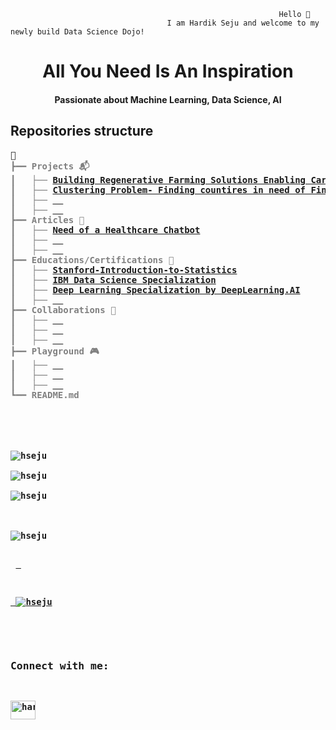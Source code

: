                                                                 Hello 👋 
                                       I am Hardik Seju and welcome to my newly build Data Science Dojo! 
                                       
                                       
<h1 align="center" font="GeoSansLight">All You Need Is An Inspiration</h1>                 
<h4 align="center" font="Quicksand">Passionate about Machine Learning, Data Science, AI</h4>

## Repositories structure
<pre style="font-family:GeoSansLight,'DejaVu Sans Mono',consolas,'Courier New',monospace">📁                                                                         
<span style="color: #808080; text-decoration-color: #808080; font-weight:bold">┣━━ Projects 📬</span><span style="font-weight: bold">
<span style="color: #808080; text-decoration-color: #808080">┃   ├── </span><span style="font-weight: bold"><a href="https://github.com/hseju/Building-Regenerative-Farming-Solutions-Enabling-Carbon-Credits">Building Regenerative Farming Solutions Enabling Carbon Credits</a>
<span style="color: #808080; text-decoration-color: #808080">┃   ├── </span><span style="font-weight: bold"><a href="https://github.com/hseju/Finding-Countries-in-Need-of-Financial-Aid">Clustering Problem- Finding countires in need of Financial Aid</a>
<span style="color: #808080; text-decoration-color: #808080">┃   ├── </span><span style="font-weight: bold"><a href=" ">  </a>
<span style="color: #808080; text-decoration-color: #808080">┃   ├── </span><span style="font-weight: bold"><a href=" ">  </a>
<span style="color: #808080; text-decoration-color: #808080">┣━━ Articles 📰</span><span style="font-weight: bold">
<span style="color: #808080; text-decoration-color: #808080">┃   ├── </span><span style="font-weight: bold"><a href="https://omdena.com/blog/healthcare-chatbot/">Need of a Healthcare Chatbot</a>
<span style="color: #808080; text-decoration-color: #808080">┃   ├── </span><span style="font-weight: bold"><a href=" ">  </a>
<span style="color: #808080; text-decoration-color: #808080">┃   ├── </span><span style="font-weight: bold"><a href=" ">  </a>
<span style="color: #808080; text-decoration-color: #808080">┣━━ Educations/Certifications 📖</span><span style="font-weight: bold">
<span style="color: #808080; text-decoration-color: #808080">┃   ├── </span><span style="font-weight: bold"><a href="https://github.com/hseju/Stanford-Introduction-to-Statistics">Stanford-Introduction-to-Statistics</a>
<span style="color: #808080; text-decoration-color: #808080">┃   ├── </span><span style="font-weight: bold"><a href="https://github.com/hseju/IBM-Data-Science-Specialization">IBM Data Science Specialization</a>
<span style="color: #808080; text-decoration-color: #808080">┃   ├── </span><span style="font-weight: bold"><a href="https://github.com/hseju/Deep-Learning-Specialization">Deep Learning Specialization by DeepLearning.AI</a>
<span style="color: #808080; text-decoration-color: #808080">┃   ├── </span><span style="font-weight: bold"><a href=" ">  </a>
<span style="color: #808080; text-decoration-color: #808080">┣━━ Collaborations 🎨</span><span style="font-weight: bold">
<span style="color: #808080; text-decoration-color: #808080">┃   ├── </span><span style="font-weight: bold"><a href=" ">  </a>
<span style="color: #808080; text-decoration-color: #808080">┃   ├── </span><span style="font-weight: bold"><a href=" ">  </a>
<span style="color: #808080; text-decoration-color: #808080">┃   ├── </span><span style="font-weight: bold"><a href=" ">  </a>
<span style="color: #808080; text-decoration-color: #808080">┣━━ Playground 🎮</span><span style="font-weight: bold">
<span style="color: #808080; text-decoration-color: #808080">┃   ├── </span><span style="font-weight: bold"><a href=" ">  </a>
<span style="color: #808080; text-decoration-color: #808080">┃   ├── </span><span style="font-weight: bold"><a href=" ">  </a>
<span style="color: #808080; text-decoration-color: #808080">┃   ├── </span><span style="font-weight: bold"><a href=" ">  </a>
<span style="color: #808080; text-decoration-color: #808080">┗━━ README.md</span><span style="font-weight: bold">
     
<!--
**hseju/hseju** is a ✨ _special_ ✨ repository because its `README.md` (this file) appears on your GitHub profile.
-->



<img align="center" src="https://github-readme-streak-stats.herokuapp.com/?user=hseju&theme=vue-dark&show_icons=true&locale=en" alt="hseju" /> <br>
<img align="center" src="https://github-readme-stats.vercel.app/api?username=hseju&theme=vue-dark&show_icons=true&locale=en" alt="hseju" />
  
<img align="center" src="https://github-readme-stats.vercel.app/api/top-langs?username=hseju&show_icons=true&theme=vue-dark&locale=en&layout=compact" alt="hseju" />

<br>
<img  src="https://komarev.com/ghpvc/?username=hseju&label=Profile%20views&color=0e75b6&style=flat" alt="hseju" />

<p align="left"> <a href="https://github.com/ryo-ma/github-profile-trophy"> </p>
<p align="left"> <img src="https://github-profile-trophy.vercel.app/?username=hseju" alt="hseju" /></a> </p>


<h3 align="left">Connect with me:</h3>
<p align="left"><a href="https://linkedin.com/in/hardik-seju" target="blank"><img align="left" src="https://raw.githubusercontent.com/rahuldkjain/github-profile-readme-generator/master/src/images/icons/Social/linked-in-alt.svg" alt="hardik-seju" height="30" width="40" /></a> </p>




